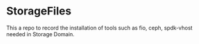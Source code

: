 # StorageFiles
This a repo to record the installation of tools such as fio, ceph, spdk-vhost needed in Storage Domain.
